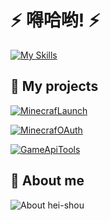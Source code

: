 # ⚡ 嘚哈哟! ⚡

[![My Skills](https://skillicons.dev/icons?i=cs,dotnet,unity,java,golang)](https://skillicons.dev)

## 🎲 My projects
[![MinecrafLaunch](https://github-readme-stats.vercel.app/api/pin/?username=Blessing-Studio&repo=MinecraftLaunch&theme=tokyonight)](https://github.com/Blessing-Studio/MinecraftLaunch)

[![MinecrafOAuth](https://github-readme-stats.vercel.app/api/pin/?username=Blessing-Studio&repo=MinecaftOAuth&theme=tokyonight)](https://github.com/Blessing-Studio/MinecaftOAuth)

[![GameApiTools](https://github-readme-stats.vercel.app/api/pin/?username=Blessing-Studio&repo=GameApiTools&theme=tokyonight)](https://github.com/Blessing-Studio/GameApiTools)

## 👀 About me

![About hei-shou](https://github-readme-stats.vercel.app/api?username=YangSpring114&count_private=true&show_icons=true&theme=tokyonight)
